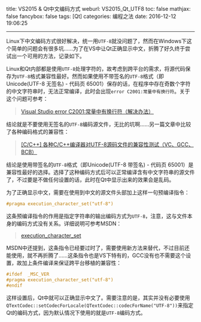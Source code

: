 title: VS2015 & Qt中文编码方式
weburl: VS2015_Qt_UTF8
toc: false
mathjax: false
fancybox: false
tags: [Qt]
categories: 编程之法
date: 2016-12-12 19:06:25

---

Linux下中文编码方式很好解决，统一用`UTF-8`就没问题了，然而在Windows下这个简单的问题会有很多坑……为了在VS中让Qt正确显示中文，折腾了好久终于尝试出一个可用的方法，记录如下。

<!--more-->

Linux和Qt内部都是使用`UTF-8`处理字符的，故考虑到跨平台的需求，将源代码保存为`UTF-8`格式兼容性最好。然而如果使用不带签名的`UTF-8`格式（即Unicode(UTF-8 无签名) - 代码页 65001）保存的话，在程序中存在奇数个字符的中文字符串时，无法正常编译，此时会出现`error C2001:常量中有换行符`。关于这个问题可参考：

> [Visual Studio error C2001:常量中有换行符（解决办法）](http://www.cnblogs.com/kuliuheng/p/3397796.html)

结论就是不要使用无签名的`UTF-8`编码源文件，无比的坑啊……另一篇文章中比较了各种编码格式的兼容性：

> [[C/C++] 各种C/C++编译器对UTF-8源码文件的兼容性测试（VC、GCC、BCB）](http://www.cnblogs.com/zyl910/archive/2012/07/26/cfile_utf8.html)

结论是使用带签名的`UTF-8`格式（即Unicode(UTF-8 带签名) - 代码页 65001）是兼容性最好的选择。选择了这种编码方式后可以正常编译含有中文字符串的源文件了，不过要是不做任何设置的话，此时在Qt中显示出来的效果会是乱码。

为了正确显示中文，需要在使用到中文的源文件头部加上这样一句预编译指令：

``` cpp
#pragma execution_character_set("utf-8")
```

这条预编译指令的作用是指定字符串的输出编码方式为`UTF-8`，注意，这与文件本身的编码方式没有关系。详细说明可参考MSDN：

> [execution_character_set](https://msdn.microsoft.com/en-us/library/mt708823.aspx)

MSDN中还提到，这条指令已经要过时了，需要使用新方法来替代，不过目前还能使用，就不再折腾了……这条指令也是VS下特有的，GCC没有也不需要这个设置，故加上条件编译来保证跨平台移植的兼容性：

``` cpp
#ifdef  _MSC_VER
#pragma execution_character_set("utf-8")
#endif
```

这样设置后，Qt中就可以正确显示中文了。需要注意的是，其实并没有必要使用`QTextCodec::setCodecForLocale(QTextCodec::codecForName("UTF-8"))`来指定Qt的编码方式，因为默认情况下使用的就是`UTF-8`编码方式。

